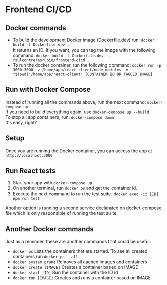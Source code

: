 # Frontend CI/CD
## Docker commands
- To build the development Docker image (Dockerfile.dev) run: `docker build -f Dockerfile.dev .`<br> It returns an ID. If you want, you can tag the image with the following command: `docker build -f Dockerfile.dev -t raulcontrerasrubio/frontend-cicd .`
- To run the docker container, run the following command: `docker run -p 3000:3000 -v /home/app/react-client/node_modules -v "$(pwd):/home/app/react-client" [CONTAINER ID OR TAGGED IMAGE]`

## Run with Docker Compose
Instead of running all the commands above, run the next command: `docker-compose up`<br>
If you need to build everything again, use `docker-compose up --build`<br>
To stop all app containers, run: `docker-compose down`<br>
It's easy, right?

## Setup
Once you are running the Docker container, you can access the app at `http://localhost:3000`

## Run React tests
1. Start your app with `docker-compose up`
2. On another terminal, run `docker ps` and get the container id.
3. Execute the next command to run the test suite: `docker exec -it [ID] npm run test`

Another option is running a second service declarated on docker-compose file which is only responsible of running the test suite.

## Another Docker commands
Just as a reminder, these are another commands that could be useful:
- `docker ps` Lists the containers that are started. To see all created containers run `docker ps --all`
- `docker system prune` Removes all cached images and containers
- `docker create [IMAGE]` Creates a container based on IMAGE
- `docker start [ID]` Run the container with the ID id
- `docker run [IMAGE]` Creates and runs a container based on IMAGE

